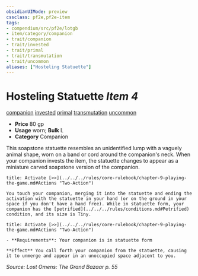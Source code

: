 ```yaml
---
obsidianUIMode: preview
cssclass: pf2e,pf2e-item
tags:
- compendium/src/pf2e/lotgb
- item/category/companion
- trait/companion
- trait/invested
- trait/primal
- trait/transmutation
- trait/uncommon
aliases: ["Hosteling Statuette"]
---
```

# Hosteling Statuette *Item 4*  
[companion](../../../rules/traits/companion.md)  [invested](../../../rules/traits/invested.md)  [primal](../../../rules/traits/primal.md)  [transmutation](../../../rules/traits/transmutation.md)  [uncommon](../../../rules/traits/uncommon.md)  

- **Price** 80 gp
- **Usage** worn; **Bulk** L
- **Category** Companion

This soapstone statuette resembles an unidentified lump with a vaguely animal shape, worn on a band or cord around the companion's neck. When your companion invests the item, the statuette changes to appear as a miniature carved soapstone version of the companion.

```ad-embed-ability
title: Activate [>>](../../../rules/core-rulebook/chapter-9-playing-the-game.md#Actions "Two-Action")

You touch your companion, merging it into the statuette and ending the activation with the statuette in your hand (or on the ground in your space if you don't have a hand free). While in statuette form, your companion has the [petrified](../../../rules/conditions.md#Petrified) condition, and its size is Tiny.
```

```ad-embed-ability
title: Activate [>>](../../../rules/core-rulebook/chapter-9-playing-the-game.md#Actions "Two-Action")

- **Requirements**: Your companion is in statuette form

**Effect** You call forth your companion from the statuette, causing it to unmerge and appear in an unoccupied space adjacent to you.
```

*Source: Lost Omens: The Grand Bazaar p. 55*
